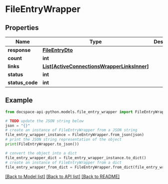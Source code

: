 # FileEntryWrapper

## Properties

Name | Type | Description | Notes
------------ | ------------- | ------------- | -------------
**response** | [**FileEntryDto**](FileEntryDto.md) |  | [optional] 
**count** | **int** |  | [optional] 
**links** | [**List[ActiveConnectionsWrapperLinksInner]**](ActiveConnectionsWrapperLinksInner.md) |  | [optional] 
**status** | **int** |  | [optional] 
**status_code** | **int** |  | [optional] 

## Example

```python
from docspace-api-python.models.file_entry_wrapper import FileEntryWrapper

# TODO update the JSON string below
json = "{}"
# create an instance of FileEntryWrapper from a JSON string
file_entry_wrapper_instance = FileEntryWrapper.from_json(json)
# print the JSON string representation of the object
print(FileEntryWrapper.to_json())

# convert the object into a dict
file_entry_wrapper_dict = file_entry_wrapper_instance.to_dict()
# create an instance of FileEntryWrapper from a dict
file_entry_wrapper_from_dict = FileEntryWrapper.from_dict(file_entry_wrapper_dict)
```
[[Back to Model list]](../README.md#documentation-for-models) [[Back to API list]](../README.md#documentation-for-api-endpoints) [[Back to README]](../README.md)


